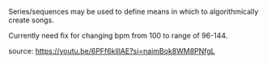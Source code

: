 Series/sequences may be used to define means in which to algorithmically create songs.

Currently need fix for changing bpm from 100 to range of 96-144.

source: https://youtu.be/6PFf6klllAE?si=naimBok8WM8PNfgL
